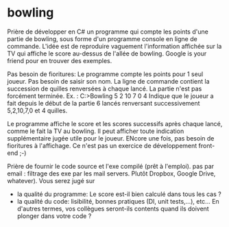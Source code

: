 # bowling

Prière de développer en C# un programme qui compte les points d'une partie de bowling, sous forme d'un programme console en ligne de commande.
L'idée est de reproduire vaguement l'information affichée sur la TV qui affiche le score au-dessus de l'allée de bowling. Google is your friend pour en trouver des exemples.

Pas besoin de fioritures: Le programme compte les points pour 1 seul joueur. Pas besoin de saisir son nom.
La ligne de commande contient la succession de quilles renversées à chaque lancé. La partie n'est pas forcément terminée.
Ex. : C:\>Bowling 5 2 10 7 0 4
Indique que le joueur a fait depuis le début de la partie 6 lancés renversant successivement 5,2,10,7,0 et 4 quilles.

Le programme affiche le score et les scores successifs après chaque lancé, comme le fait la TV au bowling.
Il peut afficher toute indication supplémentaire jugée utile pour le joueur.
ENcore une fois, pas besoin de fioritures à l'affichage. Ce n'est pas un exercice de développement front-end ;-)

Prière de fournir le code source et l'exe compilé (prêt à l'emploi). pas par email : filtrage des exe par les mail servers. Plutôt Dropbox, Google Drive, whatever).
Vous serez jugé sur 
- la qualité du programme: Le score est-il bien calculé dans tous les cas ?
- la qualité du code: lisibilité, bonnes pratiques (DI, unit tests,...), etc...  En d'autres termes, vos collègues seront-ils contents quand ils doivent plonger dans votre code ?